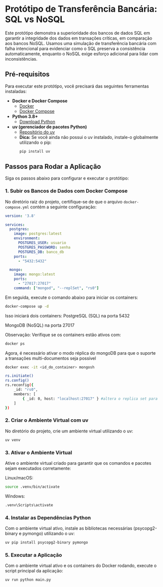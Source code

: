 # Protótipo de Transferência Bancária: SQL vs NoSQL

Este protótipo demonstra a superioridade dos bancos de dados SQL em garantir a integridade dos dados em transações críticas, em comparação aos bancos NoSQL. Usamos uma simulação de transferência bancária com falha intencional para evidenciar como o SQL preserva a consistência automaticamente, enquanto o NoSQL exige esforço adicional para lidar com inconsistências.

## Pré-requisitos

Para executar este protótipo, você precisará das seguintes ferramentas instaladas:

- **Docker e Docker Compose**
  - [Docker](https://www.docker.com/get-started)
  - [Docker Compose](https://docs.docker.com/compose/install/)
- **Python 3.8+**
  - [Download Python](https://www.python.org/downloads/)
- **uv (gerenciador de pacotes Python)**
  - [Repositório do uv](https://github.com/astral-sh/uv)
  - **Dica:** Se você ainda não possui o uv instalado, instale-o globalmente utilizando o pip:
    ```bash
    pip install uv
    ```

## Passos para Rodar a Aplicação

Siga os passos abaixo para configurar e executar o protótipo:

### 1. Subir os Bancos de Dados com Docker Compose

No diretório raiz do projeto, certifique-se de que o arquivo `docker-compose.yml` contém a seguinte configuração:

```yaml
version: '3.8'

services:
  postgres:
    image: postgres:latest
    environment:
      POSTGRES_USER: usuario
      POSTGRES_PASSWORD: senha
      POSTGRES_DB: banco_db
    ports:
      - "5432:5432"

  mongo:
    image: mongo:latest
    ports:
      - "27017:27017"
    command: ["mongod", "--replSet", "rs0"]
```

Em seguida, execute o comando abaixo para iniciar os containers:

```bash
docker-compose up -d
```

Isso iniciará dois containers:
PostgreSQL (SQL) na porta 5432

MongoDB (NoSQL) na porta 27017

Observação: Verifique se os containers estão ativos com:

```bash
docker ps
```

Agora, é necessário ativar o modo réplica do mongoDB para que o suporte a transações multi-documentos seja possível

```bash
docker exec -it <id_do_container> mongosh
```

```bash
rs.initiate()
rs.config()
rs.reconfig({
    _id: "rs0",
    members: [
        { _id: 0, host: "localhost:27017" } #altera o replica set para usar localhost
    ]
})
```

### 2. Criar o Ambiente Virtual com uv
No diretório do projeto, crie um ambiente virtual utilizando o uv:

```bash
uv venv
```

### 3. Ativar o Ambiente Virtual
Ative o ambiente virtual criado para garantir que os comandos e pacotes sejam executados corretamente:


Linux/macOS:
```bash
source .venv/bin/activate
```

Windows:
```bash
.venv\Scripts\activate
```

### 4. Instalar as Dependências Python
Com o ambiente virtual ativo, instale as bibliotecas necessárias (psycopg2-binary e pymongo) utilizando o uv:

```bash
uv pip install psycopg2-binary pymongo
```

### 5. Executar a Aplicação
Com o ambiente virtual ativo e os containers do Docker rodando, execute o script principal da aplicação:

```bash
uv run python main.py
```